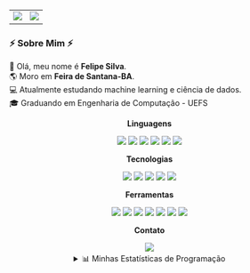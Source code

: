 <table align="center">
  <tr>
    <td align="center">
      <img height="165em" src="https://github-readme-stats.vercel.app/api?username=felipe-py&show_icons=true&theme=dracula&include_all_commits=true&count_private=true&title_color=9f7aea&icon_color=9f7aea&text_color=c9d1d9&bg_color=0d1117"/>
    </td>
    <td align="center">
      <img height="165em" src="https://github-readme-stats.vercel.app/api/top-langs/?username=felipe-py&layout=compact&langs_count=4&theme=dracula&title_color=9f7aea&text_color=c9d1d9&bg_color=0d1117"/>
    </td>
  </tr>
</table>

### ⚡️ Sobre Mim ⚡️

<p>
  🧔 Olá, meu nome é <strong>Felipe Silva</strong>. <br/>
  🌎 Moro em <strong>Feira de Santana-BA</strong>.<br/>
  💻 Atualmente estudando machine learning e ciência de dados.<br/>
  🎓 Graduando em Engenharia de Computação - UEFS<br/>
</p>

<div align="center">
  <p><strong>Linguagens</strong></p>
  <img src="https://img.shields.io/badge/Java-ED8B00?style=for-the-badge&logo=openjdk&logoColor=white"/>
  <img src="https://img.shields.io/badge/Python-3776AB?style=for-the-badge&logo=python&logoColor=white"/>
  <img src="https://img.shields.io/badge/C-A8B9CC?style=for-the-badge&logo=c&logoColor=black"/>
  <img src="https://img.shields.io/badge/TypeScript-3178C6?style=for-the-badge&logo=typescript&logoColor=white"/>
  <img src="https://img.shields.io/badge/MATLAB-0076A8?style=for-the-badge&logo=mathworks&logoColor=white"/>
  <img
src="https://img.shields.io/badge/R-276DC3?style=for-the-badge&logo=r&logoColor=white"/>
  

  <p><strong>Tecnologias</strong></p>
  <img src="https://img.shields.io/badge/MySQL-4479A1?style=for-the-badge&logo=mysql&logoColor=white"/>
  <img src="https://img.shields.io/badge/PostgreSQL-4169E1?style=for-the-badge&logo=postgresql&logoColor=white"/>
  <img src="https://img.shields.io/badge/LaTeX-008080?style=for-the-badge&logo=latex&logoColor=white"/>
  <img src="https://img.shields.io/badge/Docker-2496ED?style=for-the-badge&logo=docker&logoColor=white"/>
  <img src="https://img.shields.io/badge/Pandas-150458?style=for-the-badge&logo=pandas&logoColor=white"/>
  
  <p><strong>Ferramentas</strong></p>
  <img src="https://img.shields.io/badge/VS%20Code-000000?style=for-the-badge&logo=visualstudiocode&logoColor=white"/>
  <img src="https://img.shields.io/badge/IntelliJ_IDEA-000000.svg?style=for-the-badge&logo=intellij-idea&logoColor=white"/>
  <img src="https://img.shields.io/badge/PyCharm-000000.svg?style=for-the-badge&logo=pycharm&logoColor=white"/>
  <img src="https://img.shields.io/badge/GNU_Octave-000000?style=for-the-badge&logo=gnu-octave&logoColor=white"/>
  <img src="https://img.shields.io/badge/git-000000?style=for-the-badge&logo=git&logoColor=white"/>
  <img src="https://img.shields.io/badge/jupyter-000000?style=for-the-badge&logo=jupyter&logoColor=white"/>
  <img src="https://img.shields.io/badge/rstudio-000000?style=for-the-badge&logo=RStudio&logoColor=white"/>
</div>

<div align="center">
  <p><strong>Contato</strong></p>
  <a href="mailto:luis.silvareal77@gmail.com?subject=[GitHub]%20Contato%20Profissional"><img src="https://img.shields.io/badge/e‑mail-D14836.svg?style=for-the-badge&logo=GMail&logoColor=white"/></a>

<br/>

<details align="center">
  <summary>📊 Minhas Estatísticas de Programação</summary>
  <br>

  <!--START_SECTION:waka-->
![Code Time](http://img.shields.io/badge/Code%20Time-38%20hrs%208%20mins-blue)

![Profile Views](http://img.shields.io/badge/Profile%20Views-0-blue)

![Lines of code](https://img.shields.io/badge/From%20Hello%20World%20I%27ve%20Written-1.5%20million%20lines%20of%20code-blue)

**🐱 My GitHub Data** 

> 📦 539.9 kB Used in GitHub's Storage 
 > 
> 🏆 301 Contributions in the Year 2025
 > 
> 🚫 Not Opted to Hire
 > 
> 📜 20 Public Repositories 
 > 
> 🔑 4 Private Repositories 
 > 
**I'm a Night 🦉** 

```text
🌞 Morning                113 commits         ██░░░░░░░░░░░░░░░░░░░░░░░   09.35 % 
🌆 Daytime                212 commits         ████░░░░░░░░░░░░░░░░░░░░░   17.55 % 
🌃 Evening                818 commits         █████████████████░░░░░░░░   67.72 % 
🌙 Night                  65 commits          █░░░░░░░░░░░░░░░░░░░░░░░░   05.38 % 
```
📅 **I'm Most Productive on Tuesday** 

```text
Monday                   217 commits         ████░░░░░░░░░░░░░░░░░░░░░   17.96 % 
Tuesday                  338 commits         ███████░░░░░░░░░░░░░░░░░░   27.98 % 
Wednesday                203 commits         ████░░░░░░░░░░░░░░░░░░░░░   16.80 % 
Thursday                 113 commits         ██░░░░░░░░░░░░░░░░░░░░░░░   09.35 % 
Friday                   95 commits          ██░░░░░░░░░░░░░░░░░░░░░░░   07.86 % 
Saturday                 106 commits         ██░░░░░░░░░░░░░░░░░░░░░░░   08.77 % 
Sunday                   136 commits         ███░░░░░░░░░░░░░░░░░░░░░░   11.26 % 
```


📊 **This Week I Spent My Time On** 

```text
🕑︎ Time Zone: America/Bahia

💬 Programming Languages: 
No Activity Tracked This Week

🔥 Editors: 
No Activity Tracked This Week

💻 Operating System: 
No Activity Tracked This Week
```

**I Mostly Code in Python** 

```text
Python                   7 repos             ██████░░░░░░░░░░░░░░░░░░░   25.00 % 
TypeScript               5 repos             ████░░░░░░░░░░░░░░░░░░░░░   17.86 % 
Jupyter Notebook         3 repos             ███░░░░░░░░░░░░░░░░░░░░░░   10.71 % 
MATLAB                   1 repo              █░░░░░░░░░░░░░░░░░░░░░░░░   03.57 % 
HTML                     1 repo              █░░░░░░░░░░░░░░░░░░░░░░░░   03.57 % 
```



**Timeline**

![Lines of Code chart](https://raw.githubusercontent.com/felipe-py/felipe-py/main/assets/bar_graph.png)


 Last Updated on 02/10/2025 08:15:51 UTC
<!--END_SECTION:waka-->

</details>
